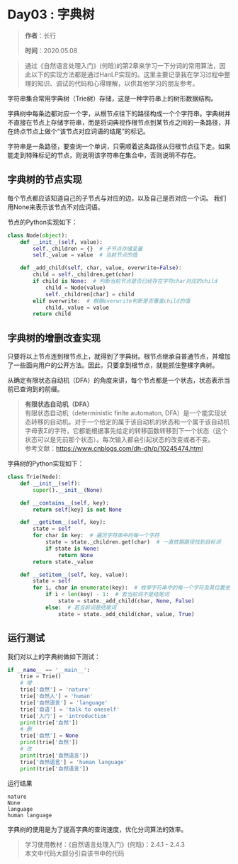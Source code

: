 # Day03 : 字典树

> **作者**：长行
>
> **时间**：2020.05.08

> 通过《自然语言处理入门》(何晗)的第2章来学习一下分词的常用算法，因此以下的实现方法都是通过HanLP实现的。这里主要记录我在学习过程中整理的知识、调试的代码和心得理解，以供其他学习的朋友参考。

字符串集合常用字典树（Trie树）存储，这是一种字符串上的树形数据结构。

字典树中每条边都对应一个字，从根节点往下的路径构成一个个字符串。字典树并不直接在节点上存储字符串，而是将词典视作根节点到某节点之间的一条路径，并在终点节点上做个“该节点对应词语的结尾”的标记。

字符串是一条路径，要查询一个单词，只需顺着这条路径从归根节点往下走。如果能走到特殊标记的节点，则说明该字符串在集合中，否则说明不存在。

## 字典树的节点实现
每个节点都应该知道自己的子节点与对应的边，以及自己是否对应一个词。
我们用None来表示该节点不对应词语。

节点的Python实现如下：

```python
class Node(object):
    def __init__(self, value):
        self._children = {}  # 子节点存储变量
        self._value = value  # 当前节点的值

    def _add_child(self, char, value, overwrite=False):
        child = self._children.get(char)
        if child is None:  # 判断当前节点是否已经存在字符char对应的child
            child = Node(value)
            self._children[char] = child
        elif overwrite:  # 根据overwrite判断是否覆盖child的值
            child._value = value
        return child
```

## 字典树的增删改查实现

只要将以上节点连到根节点上，就得到了字典树。根节点继承自普通节点，并增加了一些面向用户的公开方法。因此，只要拿到根节点，就能抓住整棵字典树。

从确定有限状态自动机（DFA）的角度来讲，每个节点都是一个状态，状态表示当前已查询到的前缀。

> **有限状态自动机（DFA）**\
> 有限状态自动机（deterministic finite automaton, DFA）是一个能实现状态转移的自动机。对于一个给定的属于该自动机的状态和一个属于该自动机字母表Σ的字符，它都能根据事先给定的转移函数转移到下一个状态（这个状态可以是先前那个状态）。每次输入都会引起状态的改变或者不变。\
>参考文献：https://www.cnblogs.com/dh-dh/p/10245474.html

字典树的Python实现如下：

```python
class Trie(Node):
    def __init__(self):
        super().__init__(None)

    def __contains__(self, key):
        return self[key] is not None

    def __getitem__(self, key):
        state = self
        for char in key:  # 遍历字符串中的每一个字符
            state = state._children.get(char)  # 一直依据路径找到目标词
            if state is None:
                return None
        return state._value

    def __setitem__(self, key, value):
        state = self
        for i, char in enumerate(key):  # 枚举字符串中的每一个字符及其位置坐标
            if i < len(key) - 1:  # 若当前词不是结尾词
                state = state._add_child(char, None, False)
            else:  # 若当前词是结尾词
                state = state._add_child(char, value, True)
```

## 运行测试

我们对以上的字典树做如下测试：

```python
if __name__ == '__main__':
    trie = Trie()
    # 增
    trie['自然'] = 'nature'
    trie['自然人'] = 'human'
    trie['自然语言'] = 'language'
    trie['自语'] = 'talk to oneself'
    trie['入门'] = 'introduction'
    print(trie['自然'])
    # 删
    trie['自然'] = None
    print(trie['自然'])
    # 改
    print(trie['自然语言'])
    trie['自然语言'] = 'human language'
    print(trie['自然语言'])
```

运行结果

```
nature
None
language
human language
```

字典树的使用是为了提高字典的查询速度，优化分词算法的效率。

>学习使用教材：《自然语言处理入门》(何晗)：2.4.1 - 2.4.3\
>本文中代码大部分引自该书中的代码